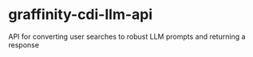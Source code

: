 # graffinity-cdi-llm-api
API for converting user searches to robust LLM prompts and returning a response

